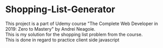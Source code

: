 # Shopping-List-Generator
This project is a part of Udemy course "The Complete Web Developer in 2019: Zero to Mastery" by Andrei Neagoie. 
</br>
This is my solution for the shopping list problem from the course.
</br>
This is done in regard to practice client side javascript
